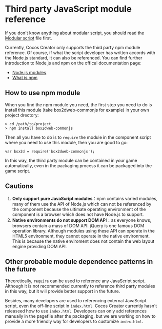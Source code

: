 # Third party JavaScript module reference

If you don't know anything about modular script, you should read the [Modular script](./modular-script.md) file first.

Currently, Cocos Creator only supports the third party npm module reference. Of course, if what the script developer has written accords with the Node.js standard, it can also be referenced. You can find further introduction to Node.js and npm on the offical documentation page:

- [Node.js modules](https://nodejs.org/api/modules.html)
- [What is npm](https://docs.npmjs.com/getting-started/what-is-npm)

## How to use npm module

When you find the npm module you need, the first step you need to do is install this module (take box2dweb-commonjs for example) in your own project drectory:

```
> cd /path/to/project
> npm install box2dweb-commonjs
```

Then all you have to do is to `require` the module in the component script where you need to use this module, then you are good to go:

```
var box2d = require('box2dweb-commonjs');
```

In this way, the third party module can be contained in your game automatically, even in the packaging process it can be packaged into the game script.

## Cautions

1. **Only support pure JavaScript modules**：npm contains varied modules, many of them use the API of Node.js which can not be referenced by the component because the ultimate operating environment of the component is a browser which does not have Node.js to support.
2. **Native environments do not support DOM API**：as everyone knows, browsers contain a mass of DOM API. jQuery is one famous DOM operation library. Although modules using these API can operate in the HTML5 environment, they cannot operate in the native environment. This is because the native enviroment does not contain the web layout engine providing DOM API.

## Other probable module dependence patterns in the future

Theoretically, `require` can be used to reference any JavaScript script. Although it is not recommended currently to reference third party modules in this way, but it will provide better support in the future.

Besides, many developers are used to referencing external JavaScript script, even the off-line script in `index.html`. Cocos Creator currently hasn't releaseed how to use `index.html`. Developers can only add references manually in the pagefile after the packaging, but we are working on how to provide a more friendly way for developers to customize `index.html`.
